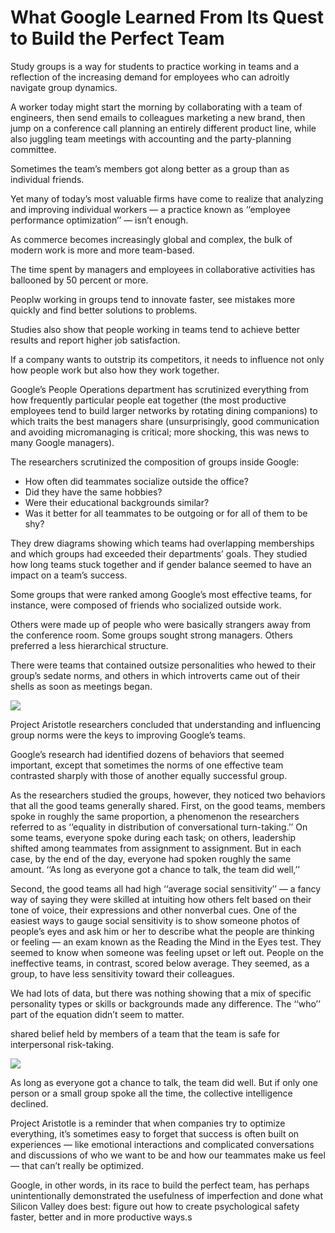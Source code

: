 # What Google Learned From Its Quest to Build the Perfect Team

Study groups is a way for students to practice working in teams and a reflection of the increasing demand for employees who can adroitly navigate group dynamics.

A worker today might start the morning by collaborating with a team of engineers, then send emails to colleagues marketing a new brand, then jump on a conference call planning an entirely different product line, while also juggling team meetings with accounting and the party-planning committee.

Sometimes the team’s members got along better as a group than as individual friends.

Yet many of today’s most valuable firms have come to realize that analyzing and improving individual workers ­— a practice known as ‘‘employee performance optimization’’ — isn’t enough.

As commerce becomes increasingly global and complex, the bulk of modern work is more and more team-based. 

The time spent by managers and employees in collaborative activities has ballooned by 50 percent or more.

Peoplw working in groups tend to innovate faster, see mistakes more quickly and find better solutions to problems.

Studies also show that people working in teams tend to achieve better results and report higher job satisfaction.

If a company wants to outstrip its competitors, it needs to influence not only how people work but also how they work together.

Google’s People Operations department has scrutinized everything from how frequently particular people eat together (the most productive employees tend to build larger networks by rotating dining companions) to which traits the best managers share (unsurprisingly, good communication and avoiding micromanaging is critical; more shocking, this was news to many Google managers).

The researchers scrutinized the composition of groups inside Google: 

* How often did teammates socialize outside the office? 
* Did they have the same hobbies? 
* Were their educational backgrounds similar? 
* Was it better for all teammates to be outgoing or for all of them to be shy?

They drew diagrams showing which teams had overlapping memberships and which groups had exceeded their departments’ goals. They studied how long teams stuck together and if gender balance seemed to have an impact on a team’s success.

Some groups that were ranked among Google’s most effective teams, for instance, were composed of friends who socialized outside work.

Others were made up of people who were basically strangers away from the conference room. Some groups sought strong managers. Others preferred a less hierarchical structure.

There were teams that contained outsize personalities who hewed to their group’s sedate norms, and others in which introverts came out of their shells as soon as meetings began.

![](https://static01.nyt.com/images/2016/02/28/magazine/28mag-teams2/28mag-teams2-jumbo.jpg?quality=90&auto=webp)

Project Aristotle researchers concluded that understanding and influencing group norms were the keys to improving Google’s teams.

 Google’s research had identified dozens of behaviors that seemed important, except that sometimes the norms of one effective team contrasted sharply with those of another equally successful group. 

 As the researchers studied the groups, however, they noticed two behaviors that all the good teams generally shared. First, on the good teams, members spoke in roughly the same proportion, a phenomenon the researchers referred to as ‘‘equality in distribution of conversational turn-taking.’’ On some teams, everyone spoke during each task; on others, leadership shifted among teammates from assignment to assignment. But in each case, by the end of the day, everyone had spoken roughly the same amount. ‘‘As long as everyone got a chance to talk, the team did well,’’

 Second, the good teams all had high ‘‘average social sensitivity’’ — a fancy way of saying they were skilled at intuiting how others felt based on their tone of voice, their expressions and other nonverbal cues. One of the easiest ways to gauge social sensitivity is to show someone photos of people’s eyes and ask him or her to describe what the people are thinking or feeling — an exam known as the Reading the Mind in the Eyes test. They seemed to know when someone was feeling upset or left out. People on the ineffective teams, in contrast, scored below average. They seemed, as a group, to have less sensitivity toward their colleagues.

 We had lots of data, but there was nothing showing that a mix of specific personality types or skills or backgrounds made any difference. The ‘‘who’’ part of the equation didn’t seem to matter.

 shared belief held by members of a team that the team is safe for interpersonal risk-taking.

 ![](https://static01.nyt.com/images/2016/02/28/magazine/28mag-teams3/28mag-teams3-superJumbo.jpg?quality=90&auto=webp)

 As long as everyone got a chance to talk, the team did well. But if only one person or a small group spoke all the time, the collective intelligence declined.

 Project Aristotle is a reminder that when companies try to optimize everything, it’s sometimes easy to forget that success is often built on experiences — like emotional interactions and complicated conversations and discussions of who we want to be and how our teammates make us feel — that can’t really be optimized.

 Google, in other words, in its race to build the perfect team, has perhaps unintentionally demonstrated the usefulness of imperfection and done what Silicon Valley does best: figure out how to create psychological safety faster, better and in more productive ways.s